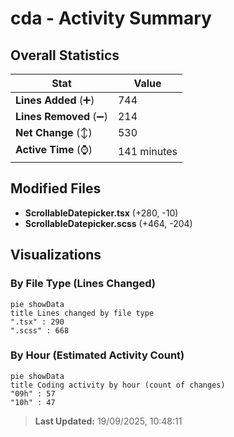 # cda - Activity Summary 

## Overall Statistics

| Stat                   | Value                                                             |
| ---------------------- | ----------------------------------------------------------------- |
| **Lines Added** (➕)   | 744                                          |
| **Lines Removed** (➖) | 214                                        |
| **Net Change** (↕)    | 530                |
| **Active Time** (⌚)   | 141 minutes |


## Modified Files
- **ScrollableDatepicker.tsx** (+280, -10)
- **ScrollableDatepicker.scss** (+464, -204)

## Visualizations

### By File Type (Lines Changed)

```mermaid
pie showData
title Lines changed by file type
".tsx" : 290
".scss" : 668
```

### By Hour (Estimated Activity Count)

```mermaid
pie showData
title Coding activity by hour (count of changes)
"09h" : 57
"10h" : 47
```


> **Last Updated:** 19/09/2025, 10:48:11